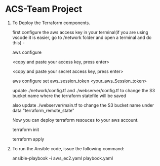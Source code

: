 # ACS-Team Project

1. To Deploy the Terraform components.

   first configure the aws access key in your terminal(if you are using vscode it is easier, go to /network folder and open a terminal and do this) - 

   aws configure

   <copy and paste your access key, press enter>

   <copy and paste your secret access key, press enter>

   <leave default all other valuse> 

   aws configure set aws_session_token <your_aws_Session_token>

   update ./network/config.tf and ./webserver/config.tf to change the S3 bucket name where the terraform statefile will be saved
 
   also update ./webserver/main.tf to change the S3 bucket name under data "terraform_remote_state"

   Now you can deploy terraform resouces to your aws account. 

   terraform init 

   terraform apply


2. To run the Ansible code, issue the following command:

   ansible-playbook -i aws_ec2.yaml  playbook.yaml
